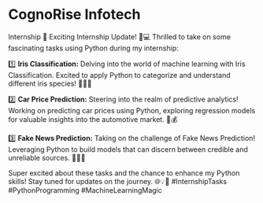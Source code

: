 # CognoRise Infotech
Internship
🚀 Exciting Internship Update! 🐍💻 Thrilled to take on some fascinating tasks using Python during my internship:

1️⃣ **Iris Classification:**
   Delving into the world of machine learning with Iris Classification. Excited to apply Python to categorize and understand different iris species! 🌺🌼🌸

2️⃣ **Car Price Prediction:**
   Steering into the realm of predictive analytics! Working on predicting car prices using Python, exploring regression models for valuable insights into the automotive market. 🚗💰

3️⃣ **Fake News Prediction:**
   Taking on the challenge of Fake News Prediction! Leveraging Python to build models that can discern between credible and unreliable sources. 📰🕵️‍♂️

Super excited about these tasks and the chance to enhance my Python skills! Stay tuned for updates on the journey. 🌐💡🚀 #InternshipTasks #PythonProgramming #MachineLearningMagic
